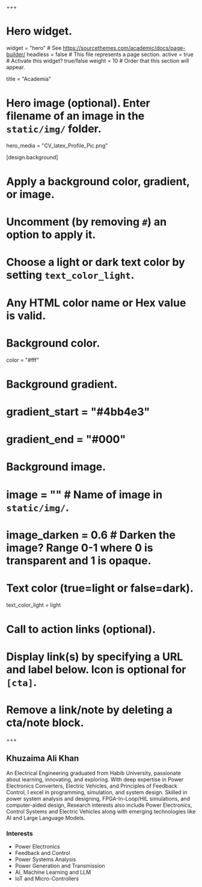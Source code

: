 +++
# Hero widget.
widget = "hero"  # See https://sourcethemes.com/academic/docs/page-builder/
headless = false  # This file represents a page section.
active = true  # Activate this widget? true/false
weight = 10  # Order that this section will appear.

title = "Academia"

# Hero image (optional). Enter filename of an image in the `static/img/` folder.
hero_media = "CV_latex_Profile_Pic.png"

[design.background]
  # Apply a background color, gradient, or image.
  #   Uncomment (by removing `#`) an option to apply it.
  #   Choose a light or dark text color by setting `text_color_light`.
  #   Any HTML color name or Hex value is valid.

  # Background color.
  color = "#fff"
  
  # Background gradient.
  # gradient_start = "#4bb4e3"
  # gradient_end = "#000"
  
  # Background image.
  # image = ""  # Name of image in `static/img/`.
  # image_darken = 0.6  # Darken the image? Range 0-1 where 0 is transparent and 1 is opaque.

  # Text color (true=light or false=dark).
  text_color_light = light

# Call to action links (optional).
#   Display link(s) by specifying a URL and label below. Icon is optional for `[cta]`.
#   Remove a link/note by deleting a cta/note block.

+++
## **Khuzaima Ali Khan** 

An Electrical Engineering graduated from Habib University, passionate about learning, innovating, and exploring. With deep expertise in Power Electronics Converters, Electric Vehicles, and Principles of Feedback Control, I excel in programming, simulation, and system design. Skilled in power system analysis and designing, FPGA-In-Loop/HIL simulations, and computer-aided design, Research interests also include Power Electronics, Control Systems and Electric Vehicles along with emerging technologies like AI and Large Language Models.

### **Interests**
- Power Electronics
- Feedback and Control
- Power Systems Analysis
- Power Generation and Transmission
- AI, Machine Learning and LLM
- IoT and Micro-Controllers
